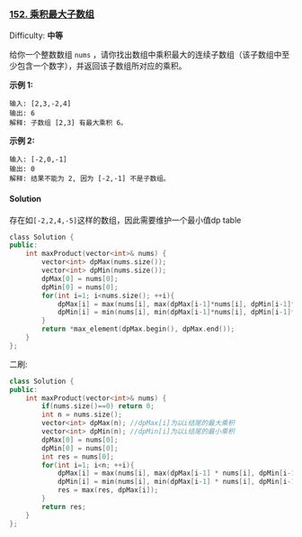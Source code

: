 ### [152\. 乘积最大子数组](https://leetcode-cn.com/problems/maximum-product-subarray/)

Difficulty: **中等**


给你一个整数数组 `nums` ，请你找出数组中乘积最大的连续子数组（该子数组中至少包含一个数字），并返回该子数组所对应的乘积。

**示例 1:**

```
输入: [2,3,-2,4]
输出: 6
解释: 子数组 [2,3] 有最大乘积 6。
```

**示例 2:**

```
输入: [-2,0,-1]
输出: 0
解释: 结果不能为 2, 因为 [-2,-1] 不是子数组。
```


#### Solution

存在如`[-2,2,4,-5]`这样的数组，因此需要维护一个最小值dp table

```cpp
​class Solution {
public:
    int maxProduct(vector<int>& nums) {
        vector<int> dpMax(nums.size());
        vector<int> dpMin(nums.size());
        dpMax[0] = nums[0];
        dpMin[0] = nums[0];
        for(int i=1; i<nums.size(); ++i){
            dpMax[i] = max(nums[i], max(dpMax[i-1]*nums[i], dpMin[i-1]*nums[i]));
            dpMin[i] = min(nums[i], min(dpMax[i-1]*nums[i], dpMin[i-1]*nums[i]));
        }
        return *max_element(dpMax.begin(), dpMax.end());
    }
};
```


二刷:  
```cpp
class Solution {
public:
    int maxProduct(vector<int>& nums) {
        if(nums.size()==0) return 0;
        int n = nums.size();
        vector<int> dpMax(n); //dpMax[i]为以i结尾的最大乘积
        vector<int> dpMin(n); //dpMin[i]为以i结尾的最小乘积
        dpMax[0] = nums[0];
        dpMin[0] = nums[0];
        int res = nums[0];
        for(int i=1; i<n; ++i){
            dpMax[i] = max(nums[i], max(dpMax[i-1] * nums[i], dpMin[i-1] * nums[i]));
            dpMin[i] = min(nums[i], min(dpMax[i-1] * nums[i], dpMin[i-1] * nums[i]));
            res = max(res, dpMax[i]);
        }
        return res;
    }
};
```